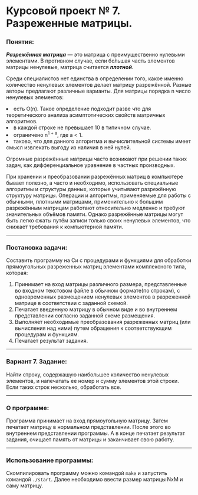 # Курсовой проект № 7. Разреженные матрицы. #

### Понятия: ###

***Разрежённая матрица*** — это матрица с преимущественно нулевыми элементами. В противном случае, если бо́льшая часть элементов матрицы ненулевые, матрица считается ***плотной***.
<p>Среди специалистов нет единства в определении того, какое именно количество ненулевых элементов делает матрицу разрежённой. Разные авторы предлагают различные варианты. Для матрицы порядка n число ненулевых элементов:</p>

<li>есть O(n). Такое определение подходит разве что для теоретического анализа асимптотических свойств матричных алгоритмов.</li>
<li>в каждой строке не превышает 10 в типичном случае.</li>
<li>ограничено n<sup>1 + a</sup>, где a < 1.</li>
<li>таково, что для данного алгоритма и вычислительной системы имеет смысл извлекать выгоду из наличия в ней нулей.</li>

<p>Огромные разрежённые матрицы часто возникают при решении таких задач, как дифференциальное уравнение в частных производных.</p>

<p>При хранении и преобразовании разрежённых матриц в компьютере бывает полезно, а часто и необходимо, использовать специальные алгоритмы и структуры данных, которые учитывают разрежённую структуру матрицы. Операции и алгоритмы, применяемые для работы с обычными, плотными матрицами, применительно к большим разрежённым матрицам работают относительно медленно и требуют значительных объёмов памяти. Однако разрежённые матрицы могут быть легко сжаты путём записи только своих ненулевых элементов, что снижает требования к компьютерной памяти.</p>

***

### Постановка задачи: ###
Составить программу на Си с процедурами и функциями для обработки прямоугольных разреженных матриц  элементами комплексного типа, которая:
1.  Принимает на вход матрицы различного размера, представленные во входном текстовом файле в обычном формате(по строкам), с одновременных размещением ненулевых элементов в разреженной матрице в соответствии с заданной схемой.
2.  Печатает введенную матрицу в обычном виде и во внутреннем представлении согласно заданной схеме размещения.
3.  Выполняет необходимые преобразования разреженных матриц (или вычисления над ними) путем обращения к соответствующим процедурам и функциям.
4.  Печатает результат задания.

***

### Вариант 7. Задание: ###

<p>Найти строку, содержашую наибольшее количество ненулевых элементов, и напечатать ее номер и сумму элементов этой строки. Если таких строк несколько, обработать все.</p>

***

### О программе: ###
<p>Программа принимает на вход прямоугольную матрицу. Затем печатает матрицу в нормальном представлении. После этого во внутреннем представлении программы. А в конце печатает результат задания, очищает память от матрицы и заканчивает свою работу.</p>

***
### Использование программы: ###
Скомпилировать программу можно командой `make` и запустить командой `./start`. Далее необходимо ввести размер матрицы NxM и саму матрицу.

